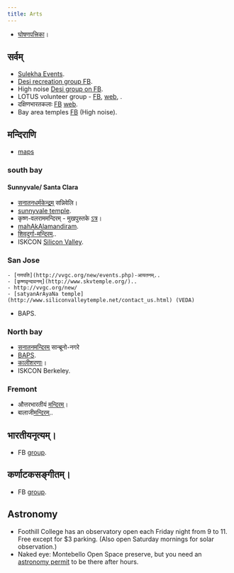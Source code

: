 ```yaml
---
title: Arts
---
```


- [घोषणपत्त्रिका](https://groups.google.com/forum/#!forum/hindu-events-sfbay)।

## सर्वम्
- [Sulekha Events](http://events.sulekha.com/bay-area).
- [Desi recreation group FB](https://www.facebook.com/groups/92944758105/).
- High noise [Desi group on FB](https://www.facebook.com/groups/6055928945/).
- LOTUS volunteer group - [FB](https://www.facebook.com/pages/Lotus-Bay-Area/113733485306833), [web](http://www.svlotus.com/procedure), .
- दक्षिणभारतकलाः [FB](https://www.facebook.com/carnaticmusicbayarea) [web](http://www.southindiafinearts.org/).
- Bay area temples [FB](https://www.facebook.com/groups/bayareatemples/?ref=suggested_groups) (High noise).

## मन्दिराणि
- [maps](https://www.google.com/maps/place/Shiv+Durga+Temple/@37.538644,-122.1883825,11z/data=!4m5!1m2!2m1!1shindu+temples+bay+area!3m1!1s0x0000000000000000:0xc703dfee5f73a931)

### south bay
#### Sunnyvale/ Santa Clara
- [सनातनधर्मकेन्द्रम्](http://www.sanatandharmakendra.org/ai1ec_event/lotus-concert-7/?instance_id=187) सन्निवेलि।
- [sunnyvale temple](http://www.sunnyvale-hindutemple.org/).
- कृष्ण\-वलराममन्दिरम् \- मुखपुस्तके [ऽत्र](https://www.facebook.com/kbmandir)।
- [mahAkAlamandiram](http://srimahakalmandir.org/).
- [शिवदुर्गा-मन्दिरम्](http://www.shivdurgatemple.org/events.html)..
- ISKCON [Silicon Valley](http://iskconsiliconvalley.com/schedule/).

### San Jose
    - [गणपति](http://vvgc.org/new/events.php)-आयतनम्..
    - [कृष्णवृन्दावनम्](http://www.skvtemple.org/)..
    - http://vvgc.org/new/
    - [satyanArAyaNa temple](http://www.siliconvalleytemple.net/contact_us.html) (VEDA)
- BAPS.

### North bay
- [सनातनमन्दिरम्](http://sanatanmandirsanbruno.com/) सान्ब्रूनो-नगरे
- [BAPS](http://www.baps.org/Global-Network/North-America/SanFrancisco.aspx).
- [कालीशरणाः](http://sharanya.org/events/)।
- ISKCON Berkeley.

### Fremont
- औत्तरभारतीयं [मन्दिरम्](http://www.fremonttemple.org/upcoming-events.php)।
- बालाजी[मन्दिरम्](http://www.balajitemple.net/calendar.html)..

## भारतीयनृत्यम्।
- FB [group](https://www.facebook.com/groups/bayareaindiandance/867255609970788/?notif_t=group_activity).

## कर्णाटकसङ्गीतम्।
- FB [group](https://www.facebook.com/groups/BAICM/?fref=ts).

## Astronomy
- Foothill College has an observatory open each Friday night from 9 to 11. Free except for $3 parking. (Also open Saturday mornings for solar observation.)
- Naked eye: Montebello Open Space preserve, but you need an [astronomy permit](https://www.openspace.org/visit-a-preserve/permits/astronomy-permit) to be there after hours.